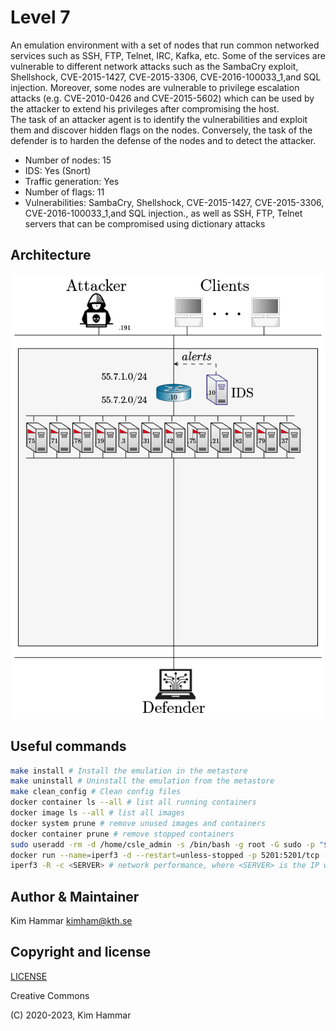 # Level 7

An emulation environment with a set of nodes that run common networked services such as SSH, FTP, Telnet, IRC, Kafka, 
etc. Some of the services are vulnerable to different network attacks such as the SambaCry exploit, 
Shellshock, CVE-2015-1427, CVE-2015-3306, CVE-2016-100033_1,and SQL injection. 
Moreover, some nodes are vulnerable to privilege escalation attacks (e.g. CVE-2010-0426 and CVE-2015-5602) 
which can be used by the attacker to extend his privileges after compromising the host.    
The task of an attacker agent is to identify the vulnerabilities and exploit them and discover hidden flags
on the nodes. Conversely, the task of the defender is to harden the defense of the nodes and to detect the 
attacker. 

- Number of nodes: 15
- IDS: Yes (Snort)
- Traffic generation: Yes
- Number of flags: 11
- Vulnerabilities: SambaCry, Shellshock, CVE-2015-1427, CVE-2015-3306, CVE-2016-100033_1,and SQL injection., as well as SSH, FTP, Telnet servers that can be compromised using dictionary attacks

## Architecture

<p align="center">
<img src="env.png" width="600">
</p>

## Useful commands

```bash
make install # Install the emulation in the metastore
make uninstall # Uninstall the emulation from the metastore
make clean_config # Clean config files 
docker container ls --all # list all running containers
docker image ls --all # list all images
docker system prune # remove unused images and containers
docker container prune # remove stopped containers
sudo useradd -rm -d /home/csle_admin -s /bin/bash -g root -G sudo -p "$(openssl passwd -1 'csle@admin-pw_191')" csle_admin
docker run --name=iperf3 -d --restart=unless-stopped -p 5201:5201/tcp -p 5201:5201/udp mlabbe/iperf3 # Start the iperf server on the host
iperf3 -R -c <SERVER> # network performance, where <SERVER> is the IP where the iperf server is running e.g. the host 172.31.212.92
```

## Author & Maintainer

Kim Hammar <kimham@kth.se>

## Copyright and license

[LICENSE](../../../../../LICENSE.md)

Creative Commons

(C) 2020-2023, Kim Hammar